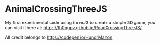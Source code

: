 # AnimalCrossingThreeJS
My first experimental code using threeJS to create a simple 3D game, you can visit it here at: https://th0ngpv.github.io/RoadCrossingThreeJS/

All credit belongs to https://codepen.io/HunorMarton
